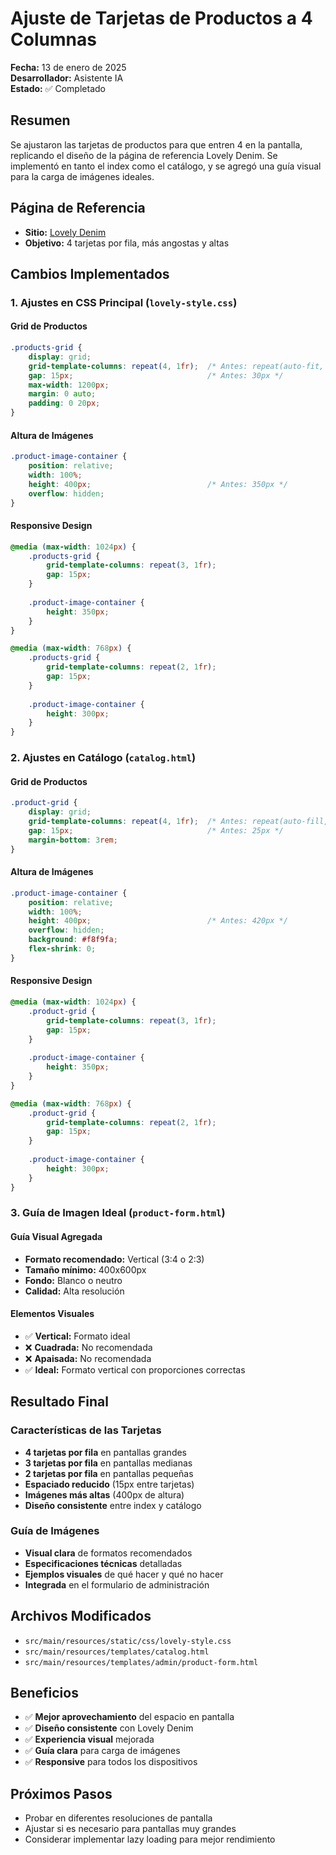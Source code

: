 # Ajuste de Tarjetas de Productos a 4 Columnas

**Fecha:** 13 de enero de 2025  
**Desarrollador:** Asistente IA  
**Estado:** ✅ Completado

## Resumen
Se ajustaron las tarjetas de productos para que entren 4 en la pantalla, replicando el diseño de la página de referencia Lovely Denim. Se implementó en tanto el index como el catálogo, y se agregó una guía visual para la carga de imágenes ideales.

## Página de Referencia
- **Sitio:** [Lovely Denim](https://www.lovelydenim.com.ar/)
- **Objetivo:** 4 tarjetas por fila, más angostas y altas

## Cambios Implementados

### 1. Ajustes en CSS Principal (`lovely-style.css`)

#### Grid de Productos
```css
.products-grid {
    display: grid;
    grid-template-columns: repeat(4, 1fr);  /* Antes: repeat(auto-fit, minmax(280px, 1fr)) */
    gap: 15px;                              /* Antes: 30px */
    max-width: 1200px;
    margin: 0 auto;
    padding: 0 20px;
}
```

#### Altura de Imágenes
```css
.product-image-container {
    position: relative;
    width: 100%;
    height: 400px;                          /* Antes: 350px */
    overflow: hidden;
}
```

#### Responsive Design
```css
@media (max-width: 1024px) {
    .products-grid {
        grid-template-columns: repeat(3, 1fr);
        gap: 15px;
    }
    
    .product-image-container {
        height: 350px;
    }
}

@media (max-width: 768px) {
    .products-grid {
        grid-template-columns: repeat(2, 1fr);
        gap: 15px;
    }
    
    .product-image-container {
        height: 300px;
    }
}
```

### 2. Ajustes en Catálogo (`catalog.html`)

#### Grid de Productos
```css
.product-grid {
    display: grid;
    grid-template-columns: repeat(4, 1fr);  /* Antes: repeat(auto-fill, minmax(320px, 1fr)) */
    gap: 15px;                              /* Antes: 25px */
    margin-bottom: 3rem;
}
```

#### Altura de Imágenes
```css
.product-image-container {
    position: relative;
    width: 100%;
    height: 400px;                          /* Antes: 420px */
    overflow: hidden;
    background: #f8f9fa;
    flex-shrink: 0;
}
```

#### Responsive Design
```css
@media (max-width: 1024px) {
    .product-grid {
        grid-template-columns: repeat(3, 1fr);
        gap: 15px;
    }
    
    .product-image-container {
        height: 350px;
    }
}

@media (max-width: 768px) {
    .product-grid {
        grid-template-columns: repeat(2, 1fr);
        gap: 15px;
    }
    
    .product-image-container {
        height: 300px;
    }
}
```

### 3. Guía de Imagen Ideal (`product-form.html`)

#### Guía Visual Agregada
- **Formato recomendado:** Vertical (3:4 o 2:3)
- **Tamaño mínimo:** 400x600px
- **Fondo:** Blanco o neutro
- **Calidad:** Alta resolución

#### Elementos Visuales
- ✅ **Vertical:** Formato ideal
- ❌ **Cuadrada:** No recomendada
- ❌ **Apaisada:** No recomendada
- ✅ **Ideal:** Formato vertical con proporciones correctas

## Resultado Final

### Características de las Tarjetas
- **4 tarjetas por fila** en pantallas grandes
- **3 tarjetas por fila** en pantallas medianas
- **2 tarjetas por fila** en pantallas pequeñas
- **Espaciado reducido** (15px entre tarjetas)
- **Imágenes más altas** (400px de altura)
- **Diseño consistente** entre index y catálogo

### Guía de Imágenes
- **Visual clara** de formatos recomendados
- **Especificaciones técnicas** detalladas
- **Ejemplos visuales** de qué hacer y qué no hacer
- **Integrada** en el formulario de administración

## Archivos Modificados
- `src/main/resources/static/css/lovely-style.css`
- `src/main/resources/templates/catalog.html`
- `src/main/resources/templates/admin/product-form.html`

## Beneficios
- ✅ **Mejor aprovechamiento** del espacio en pantalla
- ✅ **Diseño consistente** con Lovely Denim
- ✅ **Experiencia visual** mejorada
- ✅ **Guía clara** para carga de imágenes
- ✅ **Responsive** para todos los dispositivos

## Próximos Pasos
- Probar en diferentes resoluciones de pantalla
- Ajustar si es necesario para pantallas muy grandes
- Considerar implementar lazy loading para mejor rendimiento
